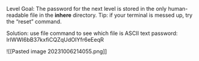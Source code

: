 Level Goal: The password for the next level is stored in the only human-readable file in the **inhere** directory. Tip: if your terminal is messed up, try the “reset” command.

Solution: use file command to see which file is ASCII text
password: lrIWWI6bB37kxfiCQZqUdOIYfr6eEeqR

![[Pasted image 20231006214055.png]]